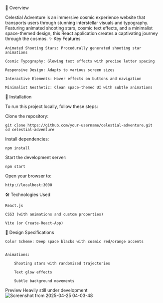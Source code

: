 🌌 Overview

Celestial Adventure is an immersive cosmic experience website that transports users through stunning interstellar visuals and typography. Featuring animated shooting stars, cosmic text effects, and a minimalist space-themed design, this React application creates a captivating journey through the cosmos.
✨ Key Features

    Animated Shooting Stars: Procedurally generated shooting star animations

    Cosmic Typography: Glowing text effects with precise letter spacing

    Responsive Design: Adapts to various screen sizes

    Interactive Elements: Hover effects on buttons and navigation

    Minimalist Aesthetic: Clean space-themed UI with subtle animations

🚀 Installation

To run this project locally, follow these steps:

  Clone the repository:
    
    git clone https://github.com/your-username/celestial-adventure.git
    cd celestial-adventure

  Install dependencies:
    
    npm install

  Start the development server:
    
    npm start

  Open your browser to:
    
    http://localhost:3000

🛠️ Technologies Used

    React.js

    CSS3 (with animations and custom properties)

    Vite (or Create-React-App)

🎨 Design Specifications

    Color Scheme: Deep space blacks with cosmic red/orange accents


    Animations:

        Shooting stars with randomized trajectories

        Text glow effects

        Subtle background movements

Preview
Heavily still under development
![Screenshot from 2025-04-25 04-03-48](https://github.com/user-attachments/assets/c2d3f6a1-60e7-4a3e-a0aa-03fe36af22dd)
